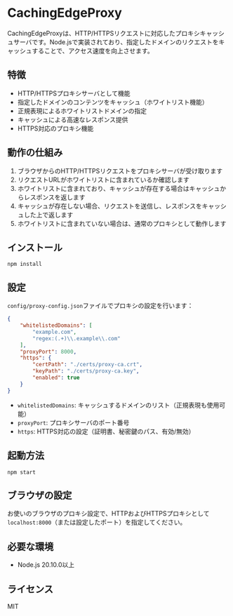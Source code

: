 # CachingEdgeProxy

CachingEdgeProxyは、HTTP/HTTPSリクエストに対応したプロキシキャッシュサーバです。Node.jsで実装されており、指定したドメインのリクエストをキャッシュすることで、アクセス速度を向上させます。

## 特徴

- HTTP/HTTPSプロキシサーバとして機能
- 指定したドメインのコンテンツをキャッシュ（ホワイトリスト機能）
- 正規表現によるホワイトリストドメインの指定
- キャッシュによる高速なレスポンス提供
- HTTPS対応のプロキシ機能

## 動作の仕組み

1. ブラウザからのHTTP/HTTPSリクエストをプロキシサーバが受け取ります
2. リクエストURLがホワイトリストに含まれているか確認します
3. ホワイトリストに含まれており、キャッシュが存在する場合はキャッシュからレスポンスを返します
4. キャッシュが存在しない場合、リクエストを送信し、レスポンスをキャッシュした上で返します
5. ホワイトリストに含まれていない場合は、通常のプロキシとして動作します

## インストール

```
npm install
```

## 設定

`config/proxy-config.json`ファイルでプロキシの設定を行います：

```json
{
    "whitelistedDomains": [
        "example.com",
        "regex:(.+)\\.example\\.com"
    ],
    "proxyPort": 8000,
    "https": {
        "certPath": "./certs/proxy-ca.crt",
        "keyPath": "./certs/proxy-ca.key",
        "enabled": true
    }
}
```

- `whitelistedDomains`: キャッシュするドメインのリスト（正規表現も使用可能）
- `proxyPort`: プロキシサーバのポート番号
- `https`: HTTPS対応の設定（証明書、秘密鍵のパス、有効/無効）

## 起動方法

```
npm start
```

## ブラウザの設定

お使いのブラウザのプロキシ設定で、HTTPおよびHTTPSプロキシとして `localhost:8000`（または設定したポート）を指定してください。

## 必要な環境

- Node.js 20.10.0以上

## ライセンス

MIT